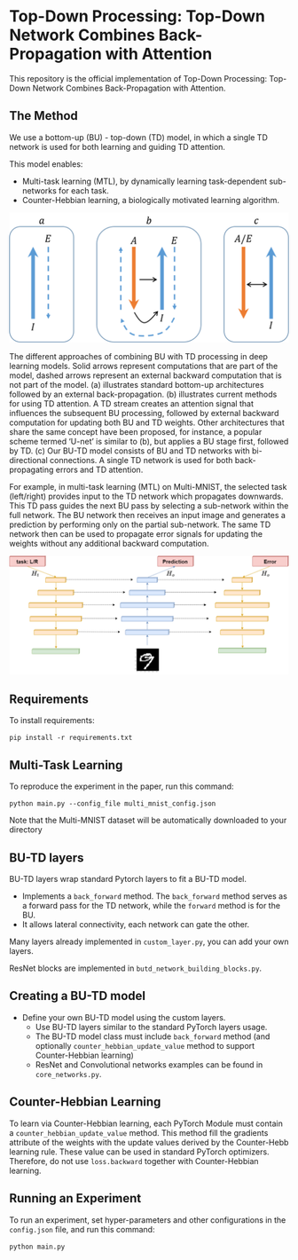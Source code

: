 
# Top-Down Processing: Top-Down Network Combines Back-Propagation with Attention

This repository is the official implementation of Top-Down Processing: Top-Down Network Combines Back-Propagation with Attention. 

## The Method

We use a bottom-up (BU) - top-down (TD) model, in which a single TD network is used for both learning and guiding TD attention.

This model enables: 
*   Multi-task learning (MTL), by dynamically learning task-dependent sub-networks for each task. 
*   Counter-Hebbian learning, a biologically motivated learning algorithm.

![Top-Down processing](/figs/td_processing.png)

The different approaches of combining BU with TD processing in deep learning models. Solid arrows represent computations that are part of the model, dashed arrows represent an external backward computation that is not part of the model. (a) illustrates standard bottom-up architectures followed by an external back-propagation. (b) illustrates current methods for using TD attention. A TD stream creates an attention signal that influences the subsequent BU processing, followed by external backward computation for updating both BU and TD weights. Other architectures that share the same concept have been proposed, for instance, a popular scheme termed ‘U-net’ is similar to (b), but applies a BU stage first, followed by TD. (c) Our BU-TD model consists of BU and TD networks with bi-directional connections. A single TD network is used for both back-propagating errors and TD attention. 

For example, in multi-task learning (MTL) on Multi-MNIST, the selected task (left/right) provides input to the TD network which propagates downwards. This TD pass guides the next BU pass by selecting a sub-network within the full network. The BU network then receives an input image and generates a prediction by performing only on the partial sub-network. The same TD network then can be used to propagate error signals for updating the weights without any additional backward computation.

![Top-Down processing](/figs/MTL.png)


## Requirements

To install requirements:

```setup
pip install -r requirements.txt
```

## Multi-Task Learning 

To reproduce the experiment in the paper, run this command:

```train
python main.py --config_file multi_mnist_config.json 
```

Note that the Multi-MNIST dataset will be automatically downloaded to your directory

## BU-TD layers

BU-TD layers wrap standard Pytorch layers to fit a BU-TD model. 
*   Implements a `back_forward` method. The `back_forward` method serves as a forward pass for the TD network, while the `forward` method is for the BU.
*   It allows lateral connectivity, each network can gate the other. 

Many layers already implemented in `custom_layer.py`, you can add your own layers. 

ResNet blocks are implemented in `butd_network_building_blocks.py`.  

## Creating a BU-TD model

*   Define your own BU-TD model using the custom layers.
    *   Use BU-TD layers similar to the standard PyTorch layers usage. 
    *   The BU-TD model class must include `back_forward` method (and optionally `counter_hebbian_update_value` method to support Counter-Hebbian learning)
    *   ResNet and Convolutional networks examples can be found in `core_networks.py`.
    
## Counter-Hebbian Learning

To learn via Counter-Hebbian learning, each PyTorch Module must contain a `counter_hebbian_update_value` method. 
This method fill the gradients attribute of the weights with the update values derived by the Counter-Hebb learning rule. 
These value can be used in standard PyTorch optimizers. 
Therefore, do not use `loss.backward` together with Counter-Hebbian learning.   

## Running an Experiment

To run an experiment, set hyper-parameters and other configurations in the `config.json` file, and run this command:  

```run
python main.py 
```
